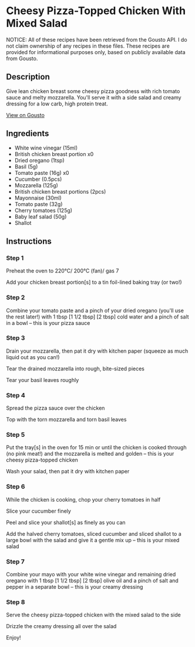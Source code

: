# Cheesy Pizza-Topped Chicken With Mixed Salad 

NOTICE: All of these recipes have been retrieved from the Gousto API. I do not claim ownership of any recipes in these files. These recipes are provided for informational purposes only, based on publicly available data from Gousto.

## Description

Give lean chicken breast some cheesy pizza goodness with rich tomato sauce and melty mozzarella. You'll serve it with a side salad and creamy dressing for a low carb, high protein treat. 

[View on Gousto](https://www.gousto.co.uk/recipes/cookbook/cheesy-pizza-topped-chicken-with-mixed-salad)

## Ingredients

- White wine vinegar (15ml)
- British chicken breast portion x0
- Dried oregano (1tsp)
- Basil (5g)
- Tomato paste (16g) x0
- Cucumber (0.5pcs)
- Mozzarella (125g)
- British chicken breast portions (2pcs)
- Mayonnaise (30ml)
- Tomato paste (32g)
- Cherry tomatoes (125g)
- Baby leaf salad (50g)
- Shallot

## Instructions


### Step 1

Preheat the oven to 220°C/ 200°C (fan)/ gas 7

Add your chicken breast portion[s] to a tin foil-lined baking tray (or two!)


### Step 2

Combine your tomato paste and a pinch of your dried oregano (you'll use the rest later!) with 1 tbsp <span class="text-purple">[1 1/2 tbsp]</span> <span class="text-danger">[2 tbsp]</span> cold water and a pinch of salt in a bowl – this is your pizza sauce


### Step 3

Drain your mozzarella, then pat it dry with kitchen paper (squeeze as much liquid out as you can!)

Tear the drained mozzarella into rough, bite-sized pieces

Tear your basil leaves roughly


### Step 4

Spread the pizza sauce over the chicken

Top with the torn mozzarella and torn basil leaves


### Step 5

Put the tray[s] in the oven for 15 min or until the chicken is cooked through (no pink meat!) and the mozzarella is melted and golden – this is your cheesy pizza-topped chicken

Wash your salad, then pat it dry with kitchen paper


### Step 6

While the chicken is cooking, chop your cherry tomatoes in half

Slice your cucumber finely

Peel and slice your shallot[s]<span class="text-danger"> </span>as finely as you can

Add the halved cherry tomatoes, sliced cucumber and sliced shallot to a large bowl with the salad and give it a gentle mix up – this is your mixed salad


### Step 7

Combine your mayo with your white wine vinegar and remaining dried oregano with 1 tbsp <span class="text-purple">[1 1/2 tbsp]</span> <span class="text-danger">[2 tbsp]</span> olive oil and a pinch of salt and pepper in a separate bowl – this is your creamy dressing

### Step 8

Serve the cheesy pizza-topped chicken with the mixed salad to the side

Drizzle the creamy dressing all over the salad

Enjoy!

